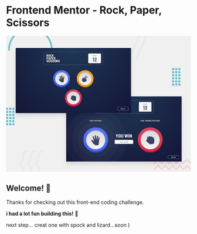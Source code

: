 # Frontend Mentor - Rock, Paper, Scissors

![Design preview for the Rock, Paper, Scissors coding challenge](./design/desktop-preview.jpg)

## Welcome! 👋

Thanks for checking out this front-end coding challenge.


**i had a lot fun building this!** 🚀

next step... creat one with spock and lizard...soon )
